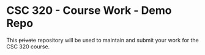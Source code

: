 # CSC 320 - Course Work - Demo Repo

This ~~private~~ repository will be used to maintain and submit your work for the CSC 320 course.

